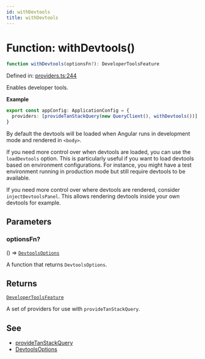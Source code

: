 ```yaml
---
id: withDevtools
title: withDevtools
---
```


<!-- DO NOT EDIT: this page is autogenerated from the type comments -->

# Function: withDevtools()

```ts
function withDevtools(optionsFn?): DeveloperToolsFeature
```

Defined in: [providers.ts:244](https://github.com/TanStack/query/blob/main/packages/angular-query-experimental/src/providers.ts#L244)

Enables developer tools.

**Example**

```ts
export const appConfig: ApplicationConfig = {
  providers: [provideTanStackQuery(new QueryClient(), withDevtools())],
}
```

By default the devtools will be loaded when Angular runs in development mode and rendered in `<body>`.

If you need more control over when devtools are loaded, you can use the `loadDevtools` option. This is particularly useful if you want to load devtools based on environment configurations. For instance, you might have a test environment running in production mode but still require devtools to be available.

If you need more control over where devtools are rendered, consider `injectDevtoolsPanel`. This allows rendering devtools inside your own devtools for example.

## Parameters

### optionsFn?

() => [`DevtoolsOptions`](../interfaces/devtoolsoptions.md)

A function that returns `DevtoolsOptions`.

## Returns

[`DeveloperToolsFeature`](../type-aliases/developertoolsfeature.md)

A set of providers for use with `provideTanStackQuery`.

## See

- [provideTanStackQuery](providetanstackquery.md)
- [DevtoolsOptions](../interfaces/devtoolsoptions.md)
